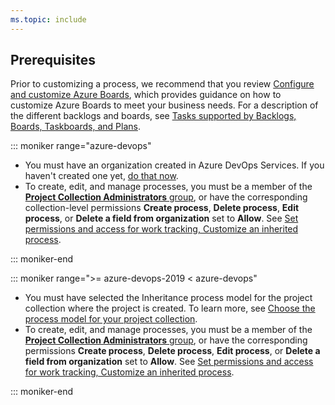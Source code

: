 ```yaml
---
ms.topic: include
---
```


## Prerequisites

Prior to customizing a process, we recommend that you review [Configure and customize Azure Boards](../../../boards/configure-customize.md), which provides guidance on how to customize Azure Boards to meet your business needs. For a description of the different backlogs and boards, see [Tasks supported by Backlogs, Boards, Taskboards, and Plans](../../../boards/backlogs/backlogs-boards-plans.md).

::: moniker range="azure-devops"

- You must have an organization created in Azure DevOps Services. If you haven't created one yet, [do that now](../../../user-guide/sign-up-invite-teammates.md).
- To create, edit, and manage processes, you must be a member of the [**Project Collection Administrators** group](../../security/change-organization-collection-level-permissions.md), or have the corresponding collection-level permissions **Create process**, **Delete process**, **Edit process**, or **Delete a field from organization** set to **Allow**. See [Set permissions and access for work tracking, Customize an inherited process](../../security/set-permissions-access-work-tracking.md#customize-an-inherited-process).


::: moniker-end

::: moniker range=">= azure-devops-2019 < azure-devops"

- You must have selected the Inheritance process model for the project collection where the project is created. To learn more, see [Choose the process model for your project collection](../../../reference/customize-work.md#choose-the-process-model-for-your-project-collection). 
- To create, edit, and manage processes, you must be a member of the [**Project Collection Administrators** group](../../security/change-organization-collection-level-permissions.md),  or have the corresponding permissions **Create process**, **Delete process**, **Edit process**, or **Delete a field from organization** set to **Allow**. See [Set permissions and access for work tracking, Customize an inherited process](../../security/set-permissions-access-work-tracking.md).

::: moniker-end
